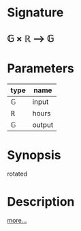 # Signature
## 𝔾 × ℝ ⟶ 𝔾

# Parameters

| type | name |
|------|------|
|𝔾|input|
|ℝ|hours|
|𝔾|output|

# Synopsis
rotated

# Description

[more...](https://en.wikipedia.org/wiki/Rotation_(mathematics))